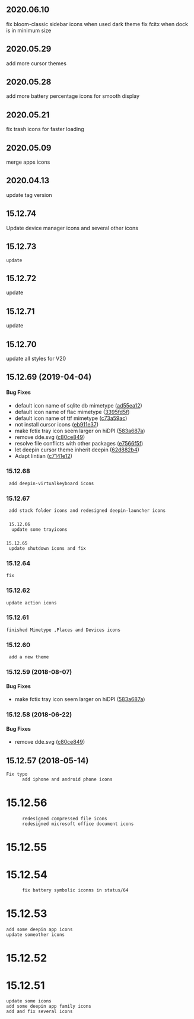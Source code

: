 ## 2020.06.10 
   fix bloom-classic sidebar icons when used dark theme
   fix fcitx when dock is in minimum size
## 2020.05.29
   add more cursor themes
## 2020.05.28
   add more battery percentage icons for smooth display
## 2020.05.21
   fix trash icons for faster loading
## 2020.05.09
   merge apps icons
## 2020.04.13
   update tag version
## 15.12.74
   Update device manager icons and several other icons
## 15.12.73
    update 
## 15.12.72
   update
## 15.12.71
   update
## 15.12.70
   update all styles for V20
## 15.12.69 (2019-04-04)


#### Bug Fixes

*   default icon name of sqlite db mimetype ([ad55ea12](ad55ea12))
*   default icon name of flac mimetype ([3395fd5f](3395fd5f))
*   default icon name of ttf mimetype ([c73a59ac](c73a59ac))
*   not install cursor icons ([eb911e37](eb911e37))
*   make fctix tray icon seem larger on hiDPI ([583a687a](583a687a))
*   remove dde.svg ([c80ce849](c80ce849))
*   resolve file conflicts with other packages ([e7566f5f](e7566f5f))
*   let deepin cursor theme inherit deepin ([62d882b4](62d882b4))
*   Adapt lintian ([c7141e12](c7141e12))



### 15.12.68
    
     add deepin-virtualkeyboard icons


###  15.12.67
     add stack folder icons and redesigned deepin-launcher icons
###
     15.12.66
      update some trayicons
###
    15.12.65
     update shutdown icons and fix
### 15.12.64
    fix
### 15.12.62
    update action icons
### 15.12.61
    finished Mimetype ,Places and Devices icons

### 15.12.60
     add a new theme

### 15.12.59 (2018-08-07)


#### Bug Fixes

*   make fctix tray icon seem larger on hiDPI ([583a687a](583a687a))

<a name="15.12.58"></a>
### 15.12.58 (2018-06-22)

#### Bug Fixes

*   remove dde.svg ([c80ce849](c80ce849))

## 15.12.57 (2018-05-14)

	Fix typo
          add iphone and android phone icons

# 15.12.56
          redesigned compressed file icons
          redesigned microsoft office document icons
# 15.12.55
 
# 15.12.54
          fix battery symbolic iconns in status/64

# 15.12.53
	add some deepin app icons
	update someother icons
# 15.12.52

# 15.12.51
	update some icons
	add some deepin app family icons
	add and fix several icons
